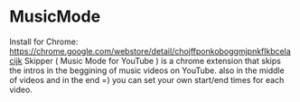 # MusicMode
Install for Chrome: https://chrome.google.com/webstore/detail/chojffponkoboggmjpnkflkbcelacijk
Skipper ( Music Mode for YouTube ) is a chrome extension that skips the intros in the beggining of music videos on YouTube.
also in the middle of videos and in the end =)
you can set your own start/end times for each video.
